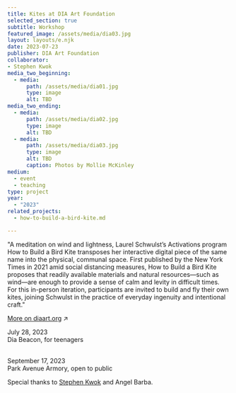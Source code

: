 ```yaml
---
title: Kites at DIA Art Foundation
selected_section: true
subtitle: Workshop
featured_image: /assets/media/dia03.jpg
layout: layouts/e.njk
date: 2023-07-23
publisher: DIA Art Foundation
collaborator:
- Stephen Kwok
media_two_beginning:
  - media:
      path: /assets/media/dia01.jpg
      type: image
      alt: TBD
media_two_ending:
  - media:
      path: /assets/media/dia02.jpg
      type: image
      alt: TBD
  - media:
      path: /assets/media/dia03.jpg
      type: image
      alt: TBD
      caption: Photos by Mollie McKinley
medium:
  - event
  - teaching
type: project
year:
  - "2023"
related_projects:
  - how-to-build-a-bird-kite.md

---
```


"A meditation on wind and lightness, Laurel Schwulst’s Activations program How to Build a Bird Kite transposes her interactive digital piece of the same name into the physical, communal space. First published by the New York Times in 2021 amid social distancing measures, How to Build a Bird Kite proposes that readily available materials and natural resources—such as wind—are enough to provide a sense of calm and levity in difficult times. For this in-person iteration, participants are invited to build and fly their own kites, joining Schwulst in the practice of everyday ingenuity and intentional craft." 

<a href="https://www.diaart.org/program/calendar/activations-how-to-build-a-bird-kite-learning-program-09172023" target="_blank">More on diaart.org</a> ↗

<div class="small">
July 28, 2023<br>
Dia Beacon, for teenagers<br><br>

September 17, 2023<br>
Park Avenue Armory, open to public

Special thanks to <a href="/with/stephen-kwok" class="collaborator">Stephen Kwok</a> and Angel Barba.
</div>